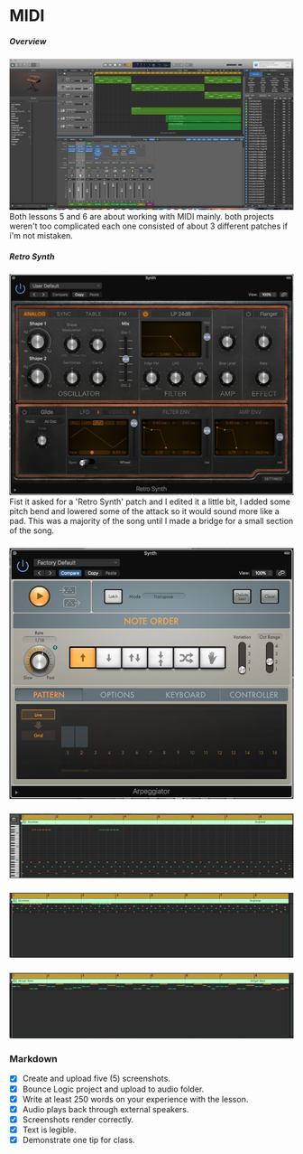 # MIDI

##### Overview
![overview](/Images/z7.png)
Both lessons 5 and 6 are about working with MIDI mainly. both projects weren't too complicated each one consisted of about 3 different patches if i'm not mistaken.


##### Retro Synth
![overview](/Images/z1.png)
Fist it asked for a 'Retro Synth' patch and I edited it a little bit, I added some pitch bend and lowered some of the attack so it would sound more like a pad. This was a majority of the song until I made a bridge for a small section of the song.


#####
![overview](/Images/z2.png)
#####
![overview](/Images/z6.png)
#####
![overview](/Images/z4.png)
#####
![overview](/Images/z5.png)











### Markdown
- [x] Create and upload five (5) screenshots.
- [x] Bounce Logic project and upload to audio folder.
- [x] Write at least 250 words on your experience with the lesson.
- [x] Audio plays back through external speakers.
- [x] Screenshots render correctly.
- [x] Text is legible.
- [x] Demonstrate one tip for class.
